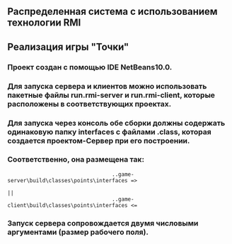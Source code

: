 ## Распределенная система с использованием технологии RMI
## Реализация игры "Точки"

###  Проект создан с помощью IDE NetBeans10.0.
###  Для запуска сервера и клиентов можно использовать пакетные файлы run.rmi-server и run.rmi-client, которые расположены в соответствующих проектах.
### Для запуска через консоль обе сборки должны содержать одинаковую папку interfaces с файлами .class, которая создается проектом-Сервер при его построении.
### Соответственно, она размещена так: 
                                     ..game-server\build\classes\points\interfaces =>
                                                                                      ||
                                     ..game-client\build\classes\points\interfaces <=

### Запуск сервера сопровождается двумя числовыми аргументами (размер рабочего поля).


